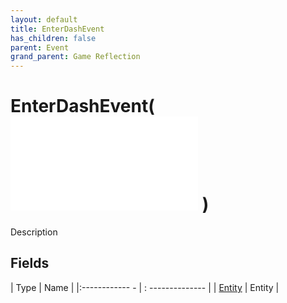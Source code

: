 ```yaml
---
layout: default
title: EnterDashEvent
has_children: false
parent: Event
grand_parent: Game Reflection
---
```

# EnterDashEvent( ![ EntityEventBase ](game-reflection/events/entity_event_base.md) )
Description 

## Fields
| Type | Name |
|:------------ - | : -------------- |
| [Entity](game-reflection/classes/entity.md) | Entity |
